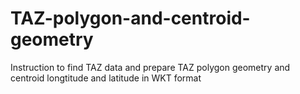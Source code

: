 # TAZ-polygon-and-centroid-geometry
Instruction to find TAZ data and prepare TAZ polygon geometry and centroid longtitude and latitude in WKT format
